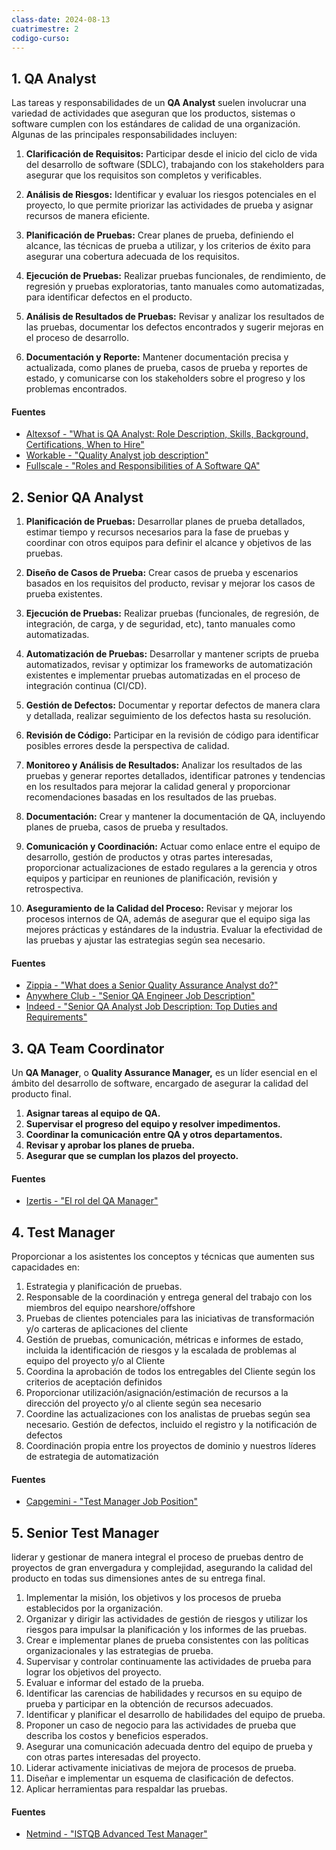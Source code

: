 ```yaml
---
class-date: 2024-08-13
cuatrimestre: 2
codigo-curso:
---
```



## 1. QA Analyst

Las tareas y responsabilidades de un **QA Analyst** suelen involucrar una variedad de actividades que aseguran que los productos, sistemas o software cumplen con los estándares de calidad de una organización. Algunas de las principales responsabilidades incluyen:

1. **Clarificación de Requisitos:** Participar desde el inicio del ciclo de vida del desarrollo de software (SDLC), trabajando con los stakeholders para asegurar que los requisitos son completos y verificables.

2. **Análisis de Riesgos:** Identificar y evaluar los riesgos potenciales en el proyecto, lo que permite priorizar las actividades de prueba y asignar recursos de manera eficiente.

3. **Planificación de Pruebas:** Crear planes de prueba, definiendo el alcance, las técnicas de prueba a utilizar, y los criterios de éxito para asegurar una cobertura adecuada de los requisitos.

4. **Ejecución de Pruebas:** Realizar pruebas funcionales, de rendimiento, de regresión y pruebas exploratorias, tanto manuales como automatizadas, para identificar defectos en el producto.

5. **Análisis de Resultados de Pruebas:** Revisar y analizar los resultados de las pruebas, documentar los defectos encontrados y sugerir mejoras en el proceso de desarrollo.

6. **Documentación y Reporte:** Mantener documentación precisa y actualizada, como planes de prueba, casos de prueba y reportes de estado, y comunicarse con los stakeholders sobre el progreso y los problemas encontrados.
   
#### Fuentes
- [Altexsof - "What is QA Analyst: Role Description, Skills, Background, Certifications, When to Hire"](https://www.altexsoft.com/blog/qa-analyst/)
- [Workable - "Quality Analyst job description"](https://resources.workable.com/quality-analyst-job-description)
- [Fullscale - "Roles and Responsibilities of A Software QA"](https://fullscale.io/blog/roles-and-responsibilities-of-a-software-qa/)

## 2. Senior QA Analyst
1. **Planificación de Pruebas:** Desarrollar planes de prueba detallados, estimar tiempo y recursos necesarios para la fase de pruebas y coordinar con otros equipos para definir el alcance y objetivos de las pruebas.

2. **Diseño de Casos de Prueba:** Crear casos de prueba y escenarios basados en los requisitos del producto, revisar y mejorar los casos de prueba existentes.

3. **Ejecución de Pruebas:** Realizar pruebas (funcionales, de regresión, de integración, de carga, y de seguridad, etc), tanto manuales como automatizadas.

4. **Automatización de Pruebas:** Desarrollar y mantener scripts de prueba automatizados, revisar y optimizar los frameworks de automatización existentes e implementar pruebas automatizadas en el proceso de integración continua (CI/CD).

5. **Gestión de Defectos:** Documentar y reportar defectos de manera clara y detallada, realizar seguimiento de los defectos hasta su resolución.

6. **Revisión de Código:** Participar en la revisión de código para identificar posibles errores desde la perspectiva de calidad.

7. **Monitoreo y Análisis de Resultados:** Analizar los resultados de las pruebas y generar reportes detallados, identificar patrones y tendencias en los resultados para mejorar la calidad general y proporcionar recomendaciones basadas en los resultados de las pruebas.

8. **Documentación:** Crear y mantener la documentación de QA, incluyendo planes de prueba, casos de prueba y resultados. 

9. **Comunicación y Coordinación:** Actuar como enlace entre el equipo de desarrollo, gestión de productos y otras partes interesadas, proporcionar actualizaciones de estado regulares a la gerencia y otros equipos y participar en reuniones de planificación, revisión y retrospectiva.

10. **Aseguramiento de la Calidad del Proceso:** Revisar y mejorar los procesos internos de QA, además de asegurar que el equipo siga las mejores prácticas y estándares de la industria. Evaluar la efectividad de las pruebas y ajustar las estrategias según sea necesario.

#### Fuentes

- [Zippia - "What does a Senior Quality Assurance Analyst do?"](https://www.zippia.com/senior-quality-assurance-analyst-jobs/what-does-a-senior-quality-assurance-analyst-do/)
- [Anywhere Club - "Senior QA Engineer Job Description"](https://aw.club/global/en/blog/senior-qa-engineer-job-description)
- [Indeed - "Senior QA Analyst Job Description: Top Duties and Requirements"](https://ca.indeed.com/hire/job-description/senior-qa-analyst)

## 3. QA Team Coordinator

Un **QA Manager**, o **Quality Assurance Manager,** es un líder esencial en el ámbito del desarrollo de software, encargado de asegurar la calidad del producto final.

1. **Asignar tareas al equipo de QA.**
2. **Supervisar el progreso del equipo y resolver impedimentos.**
3. **Coordinar la comunicación entre QA y otros departamentos.**
4. **Revisar y aprobar los planes de prueba.**
5. **Asegurar que se cumplan los plazos del proyecto.**

#### Fuentes
- [Izertis - "El rol del QA Manager"](https://www.izertis.com/es/-/blog/el-rol-del-qa-manager)

## 4. Test Manager
Proporcionar a los asistentes los conceptos y técnicas que aumenten sus capacidades en:

1.	Estrategia y planificación de pruebas.
2.	Responsable de la coordinación y entrega general del trabajo con los miembros del equipo nearshore/offshore
3.	Pruebas de clientes potenciales para las iniciativas de transformación y/o carteras de aplicaciones del cliente
4.	Gestión de pruebas, comunicación, métricas e informes de estado, incluida la identificación de riesgos y la escalada de problemas al equipo del proyecto y/o al Cliente
5.	Coordina la aprobación de todos los entregables del Cliente según los criterios de aceptación definidos
6.	Proporcionar utilización/asignación/estimación de recursos a la dirección del proyecto y/o al cliente según sea necesario
7.	Coordine las actualizaciones con los analistas de pruebas según sea necesario. Gestión de defectos, incluido el registro y la notificación de defectos
8.	Coordinación propia entre los proyectos de dominio y nuestros líderes de estrategia de automatización     

#### Fuentes
- [Capgemini - "Test Manager Job Position"](https://jobs.capgemini.com/mx-es/job/Ciudad-de-Mexico-Test-Manager-AGU/1044883801/#:~:text=Tus%20funciones%3A&text=Gesti%C3%B3n%20de%20pruebas%2C%20comunicaci%C3%B3n%2C%20m%C3%A9tricas,los%20criterios%20de%20aceptaci%C3%B3n%20definidos)

## 5. Senior Test Manager
liderar y gestionar de manera integral el proceso de pruebas dentro de proyectos de gran envergadura y complejidad, asegurando la calidad del producto en todas sus dimensiones antes de su entrega final.

1. Implementar la misión, los objetivos y los procesos de prueba establecidos por la organización.
2. Organizar y dirigir las actividades de gestión de riesgos y utilizar los riesgos para impulsar la planificación y los informes de las pruebas.
3. Crear e implementar planes de prueba consistentes con las políticas organizacionales y las estrategias de prueba.
4. Supervisar y controlar continuamente las actividades de prueba para lograr los objetivos del proyecto.
5. Evaluar e informar del estado de la prueba.
6. Identificar las carencias de habilidades y recursos en su equipo de prueba y participar en la obtención de recursos adecuados.
7. Identificar y planificar el desarrollo de habilidades del equipo de prueba.
8. Proponer un caso de negocio para las actividades de prueba que describa los costos y beneficios esperados.
9. Asegurar una comunicación adecuada dentro del equipo de prueba y con otras partes interesadas del proyecto.
10. Liderar activamente iniciativas de mejora de procesos de prueba.
11. Diseñar e implementar un esquema de clasificación de defectos.
12. Aplicar herramientas para respaldar las pruebas.

#### Fuentes

- [Netmind - "ISTQB Advanced Test Manager"](https://netmind.net/formacion/cursos/istqb-advanced-test-manager/#:~:text=Supervisar%20y%20controlar%20continuamente%20las,la%20obtenci%C3%B3n%20de%20recursos%20adecuados)
